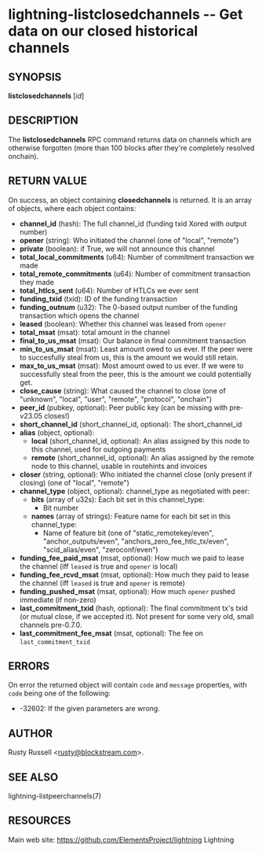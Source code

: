 lightning-listclosedchannels -- Get data on our closed historical channels
==========================================================================

SYNOPSIS
--------

**listclosedchannels** \[*id*\]

DESCRIPTION
-----------

The **listclosedchannels** RPC command returns data on channels which
are otherwise forgotten (more than 100 blocks after they're completely
resolved onchain).

RETURN VALUE
------------

[comment]: # (GENERATE-FROM-SCHEMA-START)
On success, an object containing **closedchannels** is returned.  It is an array of objects, where each object contains:

- **channel\_id** (hash): The full channel\_id (funding txid Xored with output number)
- **opener** (string): Who initiated the channel (one of "local", "remote")
- **private** (boolean): if True, we will not announce this channel
- **total\_local\_commitments** (u64): Number of commitment transaction we made
- **total\_remote\_commitments** (u64): Number of commitment transaction they made
- **total\_htlcs\_sent** (u64): Number of HTLCs we ever sent
- **funding\_txid** (txid): ID of the funding transaction
- **funding\_outnum** (u32): The 0-based output number of the funding transaction which opens the channel
- **leased** (boolean): Whether this channel was leased from `opener`
- **total\_msat** (msat): total amount in the channel
- **final\_to\_us\_msat** (msat): Our balance in final commitment transaction
- **min\_to\_us\_msat** (msat): Least amount owed to us ever.  If the peer were to succesfully steal from us, this is the amount we would still retain.
- **max\_to\_us\_msat** (msat): Most amount owed to us ever.  If we were to successfully steal from the peer, this is the amount we could potentially get.
- **close\_cause** (string): What caused the channel to close (one of "unknown", "local", "user", "remote", "protocol", "onchain")
- **peer\_id** (pubkey, optional): Peer public key (can be missing with pre-v23.05 closes!)
- **short\_channel\_id** (short\_channel\_id, optional): The short\_channel\_id
- **alias** (object, optional):
  - **local** (short\_channel\_id, optional): An alias assigned by this node to this channel, used for outgoing payments
  - **remote** (short\_channel\_id, optional): An alias assigned by the remote node to this channel, usable in routehints and invoices
- **closer** (string, optional): Who initiated the channel close (only present if closing) (one of "local", "remote")
- **channel\_type** (object, optional): channel\_type as negotiated with peer:
  - **bits** (array of u32s): Each bit set in this channel\_type:
    - Bit number
  - **names** (array of strings): Feature name for each bit set in this channel\_type:
    - Name of feature bit (one of "static\_remotekey/even", "anchor\_outputs/even", "anchors\_zero\_fee\_htlc\_tx/even", "scid\_alias/even", "zeroconf/even")
- **funding\_fee\_paid\_msat** (msat, optional): How much we paid to lease the channel (iff `leased` is true and `opener` is local)
- **funding\_fee\_rcvd\_msat** (msat, optional): How much they paid to lease the channel (iff `leased` is true and `opener` is remote)
- **funding\_pushed\_msat** (msat, optional): How much `opener` pushed immediate (if non-zero)
- **last\_commitment\_txid** (hash, optional): The final commitment tx's txid (or mutual close, if we accepted it).  Not present for some very old, small channels pre-0.7.0.
- **last\_commitment\_fee\_msat** (msat, optional): The fee on `last_commitment_txid`

[comment]: # (GENERATE-FROM-SCHEMA-END)

ERRORS
------

On error the returned object will contain `code` and `message` properties,
with `code` being one of the following:

- -32602: If the given parameters are wrong.

AUTHOR
------

Rusty Russell <<rusty@blockstream.com>>.

SEE ALSO
--------

lightning-listpeerchannels(7)

RESOURCES
---------

Main web site: <https://github.com/ElementsProject/lightning> Lightning

[comment]: # ( SHA256STAMP:3020e068d48a43494983df1a902d7483a52d0c41faef85e6d858dcf7c64c188d)
